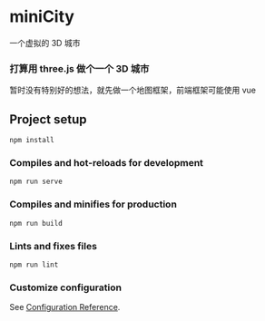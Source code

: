 # miniCity

一个虚拟的 3D 城市

### 打算用 three.js 做个一个 3D 城市

暂时没有特别好的想法，就先做一个地图框架，前端框架可能使用 vue

## Project setup

```
npm install
```

### Compiles and hot-reloads for development

```
npm run serve
```

### Compiles and minifies for production

```
npm run build
```

### Lints and fixes files

```
npm run lint
```

### Customize configuration

See [Configuration Reference](https://cli.vuejs.org/config/).
